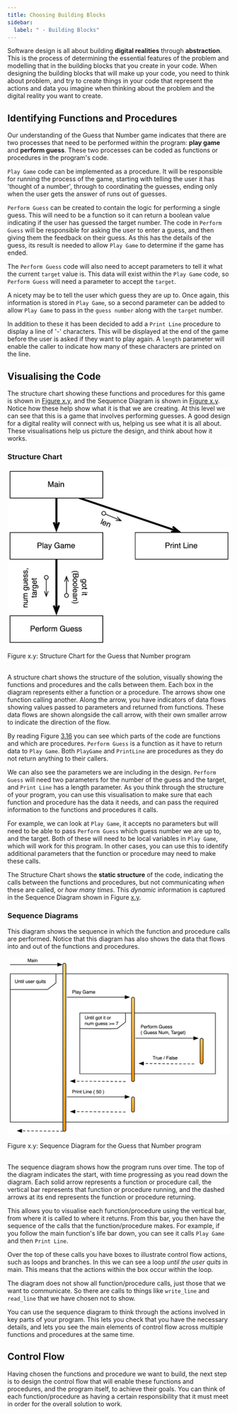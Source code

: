 ```yaml
---
title: Choosing Building Blocks
sidebar:
  label: " - Building Blocks"
---
```


Software design is all about building **digital realities** through **abstraction**. This is the process of determining the essential features of the problem and modelling that in the building blocks that you create in your code. When designing the building blocks that will make up your code, you need to think about problem, and try to create things in your code that represent the actions and data you imagine when thinking about the problem and the digital reality you want to create.

## Identifying Functions and Procedures

Our understanding of the Guess that Number game indicates that there are two processes that need to be performed within the program: **play game** and **perform guess**. These two processes can be coded as functions or procedures in the program's code.

`Play Game` code can be implemented as a procedure. It will be responsible for running the process of the game, starting with telling the user it has 'thought of a number', through to coordinating the guesses, ending only when the user gets the answer of runs out of guesses.

`Perform Guess` can be created to contain the logic for performing a single guess. This will need to be a function so it can return a boolean value indicating if the user has guessed the target number. The code in `Perform Guess` will be responsible for asking the user to enter a guess, and then giving them the feedback on their guess. As this has the details of the guess, its result is needed to allow `Play Game` to determine if the game has ended.

The `Perform Guess` code will also need to accept parameters to tell it what the current `target` value is. This data will exist within the `Play Game` code, so `Perform Guess` will need a parameter to accept the `target`. 

A nicety may be to tell the user which guess they are up to. Once again, this information is stored in `Play Game`, so a second parameter can be added to allow `Play Game` to pass in the `guess number` along with the `target` number.

In addition to these it has been decided to add a `Print Line` procedure to display a line of '-' characters. This will be displayed at the end of the game before the user is asked if they want to play again. A `length` parameter will enable the caller to indicate how many of these characters are printed on the line.

## Visualising the Code

The structure chart showing these functions and procedures for this game is shown in [Figure x.y](#FigureGuessThatNumberStructureChart), and the Sequence Diagram is shown in [Figure x.y](#FigureGuessThatNumberSequenceDiagram). Notice how these help show what it is that we are creating. At this level we can see that this is a game that involves performing guesses. A good design for a digital reality will connect with us, helping us see what it is all about. These visualisations help us picture the design, and think about how it works.

### Structure Chart

<a id="FigureGuessThatNumberStructureChart"></a>

![Structure Chart for the Guess that Number program](./images/guess-that-number-structure-chart.png)

<div class="caption"><span class="caption-figure-nbr">Figure x.y: </span>Structure Chart for the Guess that Number program</div><br/>

A structure chart shows the structure of the solution, visually showing the functions and procedures and the calls between them. Each box in the diagram represents either a function or a procedure. The arrows show one function calling another. Along the arrow, you have indicators of data flows showing values passed to parameters and returned from functions. These data flows are shown alongside the call arrow, with their own smaller arrow to indicate the direction of the flow.

By reading Figure [3.16](#FigureGuessThatNumberStructureChart) you can see which parts of the code are functions and which are procedures. `Perform Guess` is a function as it have to return data to `Play Game`. Both `PlayGame` and `PrintLine` are procedures as they do not return anything to their callers.

We can also see the parameters we are including in the design. `Perform Guess` will need two parameters for the number of the guess and the target, and `Print Line` has a length parameter. As you think through the structure of your program, you can use this visualisation to make sure that each function and procedure has the data it needs, and can pass the required information to the functions and procedures it calls.

For example, we can look at `Play Game`, it accepts no parameters but will need to be able to pass `Perform Guess` which guess number we are up to, and the target. Both of these will need to be local variables in `Play Game`, which will work for this program. In other cases, you can use this to identify additional parameters that the function or procedure may need to make these calls.

The Structure Chart shows the **static structure** of the code, indicating the calls between the functions and procedures, but not communicating *when* these are called, or *how many times*. This *dynamic* information is
captured in the Sequence Diagram shown in Figure [x.y](#FigureGuessThatNumberSequenceDiagram).

### Sequence Diagrams

This diagram shows the sequence in which the function and procedure calls are performed. Notice that this diagram has also shows the data that flows into and out of the functions and procedures.

<a id="FigureGuessThatNumberSequenceDiagram"></a>

![Figure x.y Structure Chart for the Guess that Number program](./images/guess-that-number-sequence-diagram.png "Structure Chart for the Guess that Number program")
<div class="caption"><span class="caption-figure-nbr">Figure x.y: </span>Sequence Diagram for the Guess that Number program</div><br/>

The sequence diagram shows how the program runs over time. The top of the diagram indicates the start, with time progressing as you read down the diagram. Each solid arrow represents a function or procedure call, the vertical bar represents that function or procedure running, and the dashed arrows at its end represents the function or procedure returning.

This allows you to visualise each function/procedure using the vertical bar, from where it is called to where it returns. From this bar, you then have the sequence of the calls that the function/procedure makes. For example, if you follow the main function's life bar down, you can see it calls `Play Game` and then `Print Line`.

Over the top of these calls you have boxes to illustrate control flow actions, such as loops and branches. In this we can see a loop *until the user quits* in main. This means that the actions within the box occur within the loop.

The diagram does not show all function/procedure calls, just those that we want to communicate. So there are calls to things like `write_line` and `read_line` that we have chosen not to show.

You can use the sequence diagram to think through the actions involved in key parts of your program. This lets you check that you have the necessary details, and lets you see the main elements of control flow across multiple functions and procedures at the same time.

## Control Flow

Having chosen the functions and procedure we want to build, the next step is to design the control flow that will enable these functions and procedures, and the program itself, to achieve their goals. You can think of each function/procedure as having a certain responsibility that it must meet in order for the overall solution to work.
